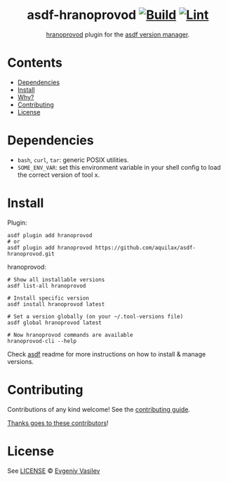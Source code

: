 <div align="center">

# asdf-hranoprovod [![Build](https://github.com/aquilax/asdf-hranoprovod/actions/workflows/build.yml/badge.svg)](https://github.com/aquilax/asdf-hranoprovod/actions/workflows/build.yml) [![Lint](https://github.com/aquilax/asdf-hranoprovod/actions/workflows/lint.yml/badge.svg)](https://github.com/aquilax/asdf-hranoprovod/actions/workflows/lint.yml)


[hranoprovod](https://hranoprovod.readthedocs.io/en/latest/) plugin for the [asdf version manager](https://asdf-vm.com).

</div>

# Contents

- [Dependencies](#dependencies)
- [Install](#install)
- [Why?](#why)
- [Contributing](#contributing)
- [License](#license)

# Dependencies

- `bash`, `curl`, `tar`: generic POSIX utilities.
- `SOME_ENV_VAR`: set this environment variable in your shell config to load the correct version of tool x.

# Install

Plugin:

```shell
asdf plugin add hranoprovod
# or
asdf plugin add hranoprovod https://github.com/aquilax/asdf-hranoprovod.git
```

hranoprovod:

```shell
# Show all installable versions
asdf list-all hranoprovod

# Install specific version
asdf install hranoprovod latest

# Set a version globally (on your ~/.tool-versions file)
asdf global hranoprovod latest

# Now hranoprovod commands are available
hranoprovod-cli --help
```

Check [asdf](https://github.com/asdf-vm/asdf) readme for more instructions on how to
install & manage versions.

# Contributing

Contributions of any kind welcome! See the [contributing guide](contributing.md).

[Thanks goes to these contributors](https://github.com/aquilax/asdf-hranoprovod/graphs/contributors)!

# License

See [LICENSE](LICENSE) © [Evgeniy Vasilev](https://github.com/aquilax/)
